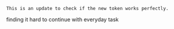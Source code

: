 	This is an update to check if the new token works perfectly.

finding it hard to continue with everyday task
